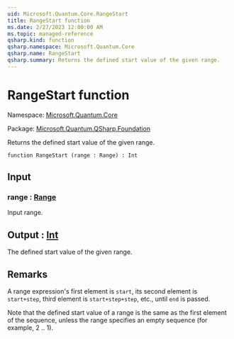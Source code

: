 ```yaml
---
uid: Microsoft.Quantum.Core.RangeStart
title: RangeStart function
ms.date: 2/27/2023 12:00:00 AM
ms.topic: managed-reference
qsharp.kind: function
qsharp.namespace: Microsoft.Quantum.Core
qsharp.name: RangeStart
qsharp.summary: Returns the defined start value of the given range.
---
```


# RangeStart function

Namespace: [Microsoft.Quantum.Core](xref:Microsoft.Quantum.Core)

Package: [Microsoft.Quantum.QSharp.Foundation](https://nuget.org/packages/Microsoft.Quantum.QSharp.Foundation)


Returns the defined start value of the given range.

```qsharp
function RangeStart (range : Range) : Int
```


## Input

### range : [Range](xref:microsoft.quantum.qsharp.valueliterals#range-literals)

Input range.



## Output : [Int](xref:microsoft.quantum.qsharp.valueliterals#int-literals)

The defined start value of the given range.

## Remarks

A range expression's first element is `start`,its second element is `start+step`, third element is `start+step+step`, etc.,until `end` is passed.Note that the defined start value of a range is the same as the first element of the sequence,unless the range specifies an empty sequence (for example, 2 .. 1).